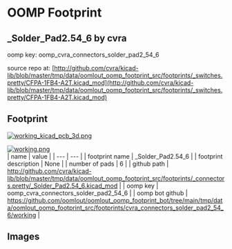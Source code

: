 # OOMP Footprint  
## _Solder_Pad2.54_6  by cvra  
  
oomp key: oomp_cvra_connectors_solder_pad2_54_6  
  
source repo at: [http://github.com/cvra/kicad-lib/blob/master/tmp/data/oomlout_oomp_footprint_src/footprints/_switches.pretty/CFPA-1FB4-A2T.kicad_mod](http://github.com/cvra/kicad-lib/blob/master/tmp/data/oomlout_oomp_footprint_src/footprints/_switches.pretty/CFPA-1FB4-A2T.kicad_mod)  
## Footprint  
  
[![working_kicad_pcb_3d.png](working_kicad_pcb_3d_600.png)](working_kicad_pcb_3d.png)  
  
[![working.png](working_600.png)](working.png)  
| name | value | 
| --- | --- | 
| footprint name | _Solder_Pad2.54_6 | 
| footprint description | None | 
| number of pads | 6 | 
| github path | http://github.com/cvra/kicad-lib/blob/master/tmp/data/oomlout_oomp_footprint_src/footprints/_connectors.pretty/_Solder_Pad2.54_6.kicad_mod | 
| oomp key | oomp_cvra_connectors_solder_pad2_54_6 | 
| oomp bot github | https://github.com/oomlout/oomlout_oomp_footprint_bot/tree/main/tmp/data/oomlout_oomp_footprint_src/footprints/cvra_connectors_solder_pad2_54_6/working | 
## Images  
